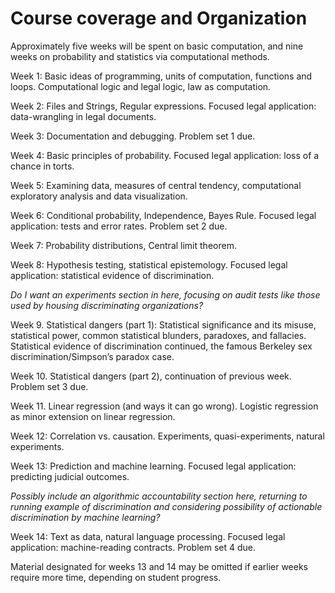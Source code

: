# Course coverage and Organization

Approximately five weeks will be spent on basic computation, and nine weeks on probability and statistics via computational methods. 

Week 1: Basic ideas of programming, units of computation, functions and loops.  Computational logic and legal logic, law as computation.  

Week 2: Files and Strings, Regular expressions. Focused legal application: data-wrangling in legal documents.

Week 3:  Documentation and debugging. Problem set 1 due.

Week 4:  Basic principles of probability.  Focused legal application: loss of a chance in torts.

Week 5: Examining data, measures of central tendency, computational exploratory analysis and data visualization.  
 
Week 6: Conditional probability, Independence, Bayes Rule.  Focused legal application: tests and error rates. Problem set 2 due.

Week 7: Probability distributions, Central limit theorem.

Week 8: Hypothesis testing, statistical epistemology. Focused legal application: statistical evidence of discrimination.

*Do I want an experiments section in here, focusing on audit tests like those used by housing discriminating organizations?*

Week 9. Statistical dangers (part 1): Statistical significance and its misuse, statistical power, common statistical blunders, paradoxes, and fallacies.  Statistical evidence of discrimination continued, the famous Berkeley sex discrimination/Simpson’s paradox case.

Week 10.  Statistical dangers (part 2), continuation of previous week.  Problem set 3 due.

Week 11.  Linear regression (and ways it can go wrong). Logistic regression as minor extension on linear regression.

Week 12: Correlation vs. causation.  Experiments, quasi-experiments, natural experiments.  

Week 13: Prediction and machine learning.  Focused legal application: predicting judicial outcomes.

*Possibly include an algorithmic accountability section here, returning to running example of discrimination and considering possibility of actionable discrimination by machine learning?*

Week 14: Text as data, natural language processing.  Focused legal application: machine-reading contracts.  Problem set 4 due.

Material designated for weeks 13 and 14 may be omitted if earlier weeks require more time, depending on student progress. 


